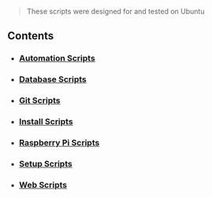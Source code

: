 > These scripts were designed for and tested on Ubuntu
## Contents
* ### [Automation Scripts](/automation/)
* ### [Database Scripts](/database/)
* ### [Git Scripts](/git/)
* ### [Install Scripts](/install/)
* ### [Raspberry Pi Scripts](/raspberrypi/)
* ### [Setup Scripts](/setup/)
* ### [Web Scripts](/web/)